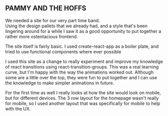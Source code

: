 <h2>PAMMY AND THE HOFFS</h2>

<p>We needed a site for our very part time band.<br> Using the design pallets that we already had, and a style that's been lingering around for a while I saw it as a good opportunity to put together a rather more ostentacious frontend.</p>

<p>The site itself is fairly basic. I used create-react-app as a boiler plate, and tried to use functional components where ever possible</p>

<p>I used this site as a change to really experiment and improve my knowledge of react transitions using react-transition-groups. This was a real learning curve, but I'm happy with the way the animations worked out. Although some are a little over the top, they were fun to put together and I can use the knowledge to make simpler animations in future.</p>

<p>
For the first time as well I really looks at how the site would look on mobile, but for different devices. The 3 row layout for the homepage wasn't really for mobile, so I used another layout that was specifically for mobile to help with the UX.
</p>